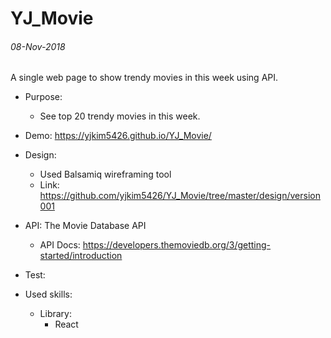 # YJ_Movie

###### 08-Nov-2018
A single web page to show trendy movies in this week using API.

* Purpose:
  * See top 20 trendy movies in this week.
  
* Demo: https://yjkim5426.github.io/YJ_Movie/
  
* Design:
  * Used Balsamiq wireframing tool
  * Link: https://github.com/yjkim5426/YJ_Movie/tree/master/design/version001

* API: The Movie Database API 
  * API Docs: https://developers.themoviedb.org/3/getting-started/introduction
 
* Test:

* Used skills: 
  * Library:
    * React
